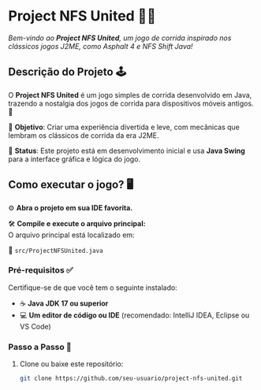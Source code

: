 # **Project NFS United** 🚗💨  
_Bem-vindo ao **Project NFS United**, um jogo de corrida inspirado nos clássicos jogos J2ME, como Asphalt 4 e NFS Shift Java!_  

## **Descrição do Projeto** 🕹️  
O **Project NFS United** é um jogo simples de corrida desenvolvido em Java, trazendo a nostalgia dos jogos de corrida para dispositivos móveis antigos. 🏁  

🎯 **Objetivo**: Criar uma experiência divertida e leve, com mecânicas que lembram os clássicos de corrida da era J2ME.  

🚧 **Status**: Este projeto está em desenvolvimento inicial e usa **Java Swing** para a interface gráfica e lógica do jogo.  



## **Como executar o jogo?** 🖥️  
⚙️ **Abra o projeto em sua IDE favorita.**  

🛠️ **Compile e execute o arquivo principal:**  
O arquivo principal está localizado em:  

📂 `src/ProjectNFSUnited.java`  



### **Pré-requisitos** ✅  
Certifique-se de que você tem o seguinte instalado:  
- ☕ **Java JDK 17 ou superior**  
- 💻 **Um editor de código ou IDE** (recomendado: IntelliJ IDEA, Eclipse ou VS Code)  



### **Passo a Passo** 🚀  
1. Clone ou baixe este repositório:  
   ```bash
   git clone https://github.com/seu-usuario/project-nfs-united.git
